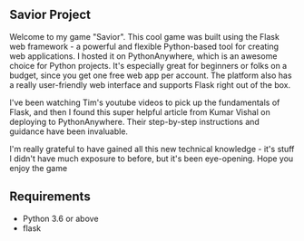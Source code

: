 ## Savior Project ##
Welcome to my game "Savior". This cool game was built using the Flask web framework - a powerful and flexible Python-based tool for creating web applications. 
I hosted it on PythonAnywhere, which is an awesome choice for Python projects. It's especially great for beginners or folks on a budget, since you get one free web app per account. 
The platform also has a really user-friendly web interface and supports Flask right out of the box.

I've been watching Tim's youtube videos to pick up the fundamentals of Flask, and then I found this super helpful article from Kumar Vishal on deploying to PythonAnywhere. 
Their step-by-step instructions and guidance have been invaluable.

I'm really grateful to have gained all this new technical knowledge - it's stuff I didn't have much exposure to before, but it's been eye-opening. Hope you enjoy the game

## Requirements ##
- Python 3.6 or above
- flask
